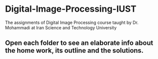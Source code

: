 # Digital-Image-Processing-IUST
The assignments of Digital Image Processing course taught by Dr. Mohammadi at Iran Science and Technology University

## Open each folder to see an elaborate info about the home work, its outline and the solutions.
